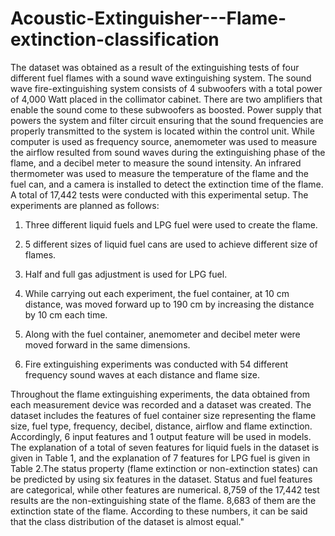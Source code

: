 # Acoustic-Extinguisher---Flame-extinction-classification

The dataset was obtained as a result of the extinguishing tests of four different fuel flames with a sound wave extinguishing system. The sound wave fire-extinguishing system consists of 4 subwoofers with a total power of 4,000 Watt placed in the collimator cabinet. There are two amplifiers that enable the sound come to these subwoofers as boosted. Power supply that powers the system and filter circuit ensuring that the sound frequencies are properly transmitted to the system is located within the control unit. While computer is used as frequency source, anemometer was used to measure the airflow resulted from sound waves during the extinguishing phase of the flame, and a decibel meter to measure the sound intensity. An infrared thermometer was used to measure the temperature of the flame and the fuel can, and a camera is installed to detect the extinction time of the flame. A total of 17,442 tests were conducted with this experimental setup. The experiments are planned as follows:

1. Three different liquid fuels and LPG fuel were used to create the flame.

2. 5 different sizes of liquid fuel cans are used to achieve different size of flames.

3. Half and full gas adjustment is used for LPG fuel.

4. While carrying out each experiment, the fuel container, at 10 cm distance, was moved forward up to 190 cm by increasing the distance by 10 cm each time.

5. Along with the fuel container, anemometer and decibel meter were moved forward in the same dimensions.

6. Fire extinguishing experiments was conducted with 54 different frequency sound waves at each distance and flame size.

Throughout the flame extinguishing experiments, the data obtained from each measurement device was recorded and a dataset was created. The dataset includes the features of fuel container size representing the flame size, fuel type, frequency, decibel, distance, airflow and flame extinction. Accordingly, 6 input features and 1 output feature will be used in models. The explanation of a total of seven features for liquid fuels in the dataset is given in Table 1, and the explanation of 7 features for LPG fuel is given in Table 2.The status property (flame extinction or non-extinction states) can be predicted by using six features in the dataset. Status and fuel features are categorical, while other features are numerical. 8,759 of the 17,442 test results are the non-extinguishing state of the flame. 8,683 of them are the extinction state of the flame. According to these numbers, it can be said that the class distribution of the dataset is almost equal."
